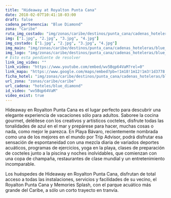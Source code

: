 ```yaml
---
title: "Hideaway at Royalton Punta Cana"
date: 2018-02-07T10:41:18-03:00
draft: false
cadena_pertenencia: "Blue Diamond"
zona: "Caribe"
ruta_img_costado: "img/zonas/caribe/destinos/punta_cana/cadenas_hoteleras/blue_diamond/hideaway/hideaway_at_royalton_punta_cana/imagenes_hotel/"
img: ["1.jpg", "2.jpg", "3.jpg", "4.jpg"]
img_costado: ["1.jpg", "2.jpg", "3.jpg", "4.jpg"]
img_main: "img/zonas/caribe/destinos/punta_cana/cadenas_hoteleras/blue_diamond/hideaway/hideaway_at_royalton_punta_cana/ficha_hotel.jpg"
img_logo: "img/zonas/caribe/destinos/punta_cana/cadenas_hoteleras/blue_diamond/hideaway/hideaway_at_royalton_punta_cana/logo/logo_hotel.jpg"
# Esto esta pendiente de resolver
link_img_video: ""
link_video: "https://www.youtube.com/embed/wv5Bqp64VaM?rel=0"
link_mapa: "https://www.google.com/maps/embed?pb=!1m18!1m12!1m3!1d3778.4715877425942!2d-68.47069368510392!3d18.73246098728603!2m3!1f0!2f0!3f0!3m2!1i1024!2i768!4f13.1!3m3!1m2!1s0x8ea8ebce4d81b141%3A0xb8863718f1cd67ac!2sHideaway+at+Royalton+Punta+Cana!5e0!3m2!1ses!2scl!4v1518028181026"
ficha_hotel: "img/zonas/caribe/destinos/punta_cana/cadenas_hoteleras/blue_diamond/hideaway/hideaway_at_royalton_punta_cana/ficha_hotel.pdf"
url_zona: "zonas/caribe/caribe"
url_cadena: "hoteles/blue_diamond"
id_video: "wv5Bqp64VaM"
video_exist: true
---
```

Hideaway en Royalton Punta Cana es el lugar perfecto para descubrir una elegante experiencia de vacaciones sólo para adultos. Saboree la cocina gourmet, deléitese con los creativos y artísticos cocteles, disfrute todas las tonalidades de azul en el mar y prepárese para hacer, muchas cosas o nada, como mejor le parezca. En Playa Bávaro, recientemente nombrada como una de los mejores en el mundo por Trip Advisor, podrá disfrutar esa sensación de espontaneidad con una mezcla diaria de variados deportes acuáticos, programas de ejercicios, yoga en la playa, clases de preparación de cocteles junto a la piscina y noches inolvidables, que comienzan con una copa de champaña, restaurantes de clase mundial y un entretenimiento incomparable.

Los huéspedes de Hideaway en Royalton Punta Cana, disfrutan de total acceso a todas las instalaciones, servicios y facilidades de su vecino, el Royalton Punta Cana y Memories Splash, con el parque acuático más grande del Caribe, a sólo un corto trayecto en tranvía.
